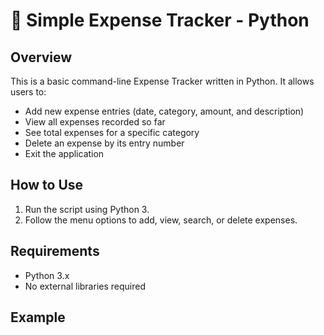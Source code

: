 # 🧾 Simple Expense Tracker - Python

## Overview

This is a basic command-line Expense Tracker written in Python. It allows users to:
- Add new expense entries (date, category, amount, and description)
- View all expenses recorded so far
- See total expenses for a specific category
- Delete an expense by its entry number
- Exit the application

## How to Use

1. Run the script using Python 3.
2. Follow the menu options to add, view, search, or delete expenses.

## Requirements

- Python 3.x
- No external libraries required

## Example

